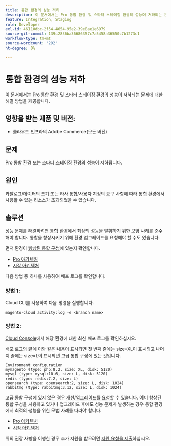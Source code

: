 ```yaml
---
title: 통합 환경의 성능 저하
description: 이 문서에서는 Pro 통합 환경 및 스타터 스테이징 환경의 성능이 저하되는 문제에 대한 해결 방법을 제공합니다.
feature: Integration, Staging
role: Developer
exl-id: 46110dbc-2f54-4654-95e2-39e8ae1e6979
source-git-commit: 139c2836ba36686357c7a5458a36550c7b1273c1
workflow-type: tm+mt
source-wordcount: '292'
ht-degree: 0%

---
```


# 통합 환경의 성능 저하

이 문서에서는 Pro 통합 환경 및 스타터 스테이징 환경의 성능이 저하되는 문제에 대한 해결 방법을 제공합니다.

## 영향을 받는 제품 및 버전:

* 클라우드 인프라의 Adobe Commerce(모든 버전)

## 문제

Pro 통합 환경 또는 스타터 스테이징 환경의 성능이 저하됩니다.

## 원인

카탈로그/데이터의 크기 또는 타사 통합/사용자 지정의 요구 사항에 따라 통합 환경에서 사용할 수 있는 리소스가 초과되었을 수 있습니다.

## 솔루션

성능 문제를 해결하려면 통합 환경에서 최상의 성능을 발휘하기 위한 모범 사례를 준수해야 합니다. 통합을 향상시키기 위해 환경 업그레이드를 요청해야 할 수도 있습니다.

먼저 환경이 [향상된 통합 구성](https://experienceleague.adobe.com/ko/docs/experience-cloud-kcs/kbarticles/ka-27242)에 있는지 확인합니다.

* [Pro 아키텍처](https://experienceleague.adobe.com/ko/docs/commerce-cloud-service/user-guide/architecture/pro-architecture#integration-environment)
* [시작 아키텍처](https://experienceleague.adobe.com/ko/docs/commerce-cloud-service/user-guide/architecture/starter-architecture#staging-environment)

다음 방법 중 하나를 사용하여 배포 로그를 확인합니다.

### 방법 1:

Cloud CLI를 사용하여 다음 명령을 실행합니다.

`magento-cloud activity:log -e <branch name>`

### 방법 2:

[Cloud Console](https://console.adobecommerce.com)에서 해당 환경에 대한 최신 배포 로그를 확인하십시오.

배포 로그의 끝에 이와 같은 내용이 표시되면 첫 번째 줄에는 size=XL이 표시되고 나머지 줄에는 size=L이 표시되면 고급 통합 구성에 있는 것입니다.

```
Environment configuration
mymagento (type: php:8.2, size: XL, disk: 5120)
mysql (type: mysql:10.6, size: L, disk: 5120)
redis (type: redis:7.2, size: L)
opensearch (type: opensearch:2, size: L, disk: 1024)
rabbitmq (type: rabbitmq:3.12, size: L, disk: 1024)
```

고급 통합 구성에 있지 않은 경우 [개선/업그레이드를 요청](https://experienceleague.adobe.com/ko/docs/experience-cloud-kcs/kbarticles/ka-27242)할 수 있습니다.
이미 향상된 통합 구성을 사용하고 있거나 업그레이드 후에도 성능 문제가 발생하는 경우 통합 환경에서 최적의 성능을 위한 모범 사례를 따라야 합니다.

* [Pro 아키텍처](https://experienceleague.adobe.com/ko/docs/commerce-cloud-service/user-guide/architecture/pro-architecture#integration-environment)
* [시작 아키텍처](https://experienceleague.adobe.com/ko/docs/commerce-cloud-service/user-guide/architecture/starter-architecture#staging-environment)

위의 권장 사항을 이행한 경우 추가 지원을 받으려면 [지원 요청을 제출](https://experienceleague.adobe.com/ko/docs/commerce-knowledge-base/kb/help-center-guide/magento-help-center-user-guide#submit-ticket)하십시오.
